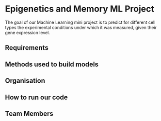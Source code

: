 # Epigenetics and Memory ML Project
The goal of our Machine Learning mini project is to predict for different cell types the experimental conditions under which it was measured, given their gene expression level.

## Requirements

## Methods used to build models

## Organisation

## How to run our code

## Team Members

